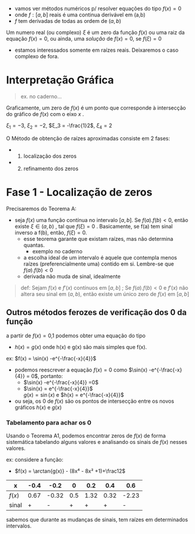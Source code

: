 - vamos ver métodos numéricos p/ resolver equações do tipo
$f(x) = 0$ 
- onde $f:[a,b]$ reais é uma continua derivável em (a,b)
- $f$ tem derivadas de todas as ordem de $(a,b)$

 Um numero real (ou complexo) $\xi$ é um zero da função $f(x)$ ou uma raiz da equação $f(x) = 0$, ou ainda, uma *solução* de $f(x) = 0$, se $f(\xi) = 0$ 
- estamos interessados somente em raízes reais. Deixaremos o caso complexo de fora.

# Interpretação Gráfica
> ex. no caderno...

Graficamente, um zero de $f(x)$ é um ponto que corresponde à intersecção do gráfico de $f(x)$ com o eixo $x$ .

$\xi_1 = -3$, $ξ_2 = -2$, $ξ_3 = -\frac{1}2$, $ξ_4 = 2$    

O Método de obtenção de raízes aproximadas consiste em 2 fases:
- 1) localização dos zeros
- 2) refinamento dos zeros

# Fase 1 - Localização de zeros
Precisaremos do Teorema A:
- seja $f(x)$ uma função contínua no intervalo $[ a, b]$. Se $f(a) . f(b) \lt 0$, então existe $\xi \in (a,b)$  , tal que $f(\xi) =0$ . Basicamente, se f(a) tem sinal inverso a f(b), então, $f(\xi) = 0$.
	- esse teorema garante que existam raízes, mas não determina quantas.
		- exemplo no caderno
	- a escolha ideal de um intervalo é aquele que contempla menos raízes (preferencialmente uma) contido em si. Lembre-se que $f(a) . f(b) \lt 0$  
	- derivada não muda de sinal, idealmente

> def: Sejam $f(x)$ e $f'(x)$ contínuos em $[a,b]$ ; Se $f(a) . f(b) \lt 0$  e $f'(x)$ não altera seu sinal em $(a,b)$, então existe um único zero de $f(x)$ em $[a,b]$

## Outros métodos ferozes de verificação dos 0 da função
a partir de $f(x) = 0$,1 podemos obter uma equação do tipo 
- $h(x) = g(x)$
onde h(x) e g(x) são mais simples que f(x).

ex: $f(x) = \sin(x) -e^{-\frac{-x}{4}}$   
- podemos reescrever a equação $f(x) = 0$ como $\sin(x) -e^{-\frac{-x}{4}} = 0$, portanto: 
	- $\sin(x) -e^{-\frac{-x}{4}} =0$    
	- $\sin(x) = e^{-\frac{-x}{4}}$    
	$g(x)	 = \sin(x)$ e $h(x) = e^{-\frac{-x}{4}}$
- ou seja, os 0 de $f(x)$ são os pontos de intersecção entre os novos gráficos  $h(x)$ e $g(x)$

### Tabelamento para achar os 0
Usando o Teorema A1, podemos encontrar zeros de $f(x)$ de forma sistemática tabelando alguns valores e analisando  os sinais de $f(x)$ nesses valores.

ex:  considere a função:
- $f(x) = \arctan{g(x)} - (8x⁴ - 8x² +1)+\frac12$  

| x      | -0.4 | -0.2  | 0   | 0.2  | 0.4  | 0.6   |
| ------ | ---- | ----- | --- | ---- | ---- | ----- |
| $f(x)$ | 0.67 | -0.32 | 0.5 | 1.32 | 0.32 | -2.23 |
| sinal  | +    | -     | +   | +    | +    | -     |
sabemos que durante as mudanças de sinais, tem raízes em determinados intervalos.

